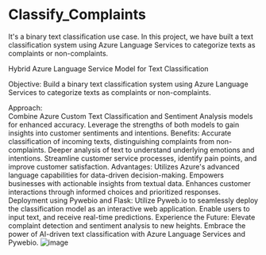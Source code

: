 # Classify_Complaints
It's a binary text classification use case. In this project, we have built a text classification system using Azure Language Services to categorize texts as complaints or non-complaints.

Hybrid Azure Language Service Model for Text Classification

Objective: Build a binary text classification system using Azure Language Services to categorize texts as complaints or non-complaints.

Approach:		
Combine Azure Custom Text Classification and Sentiment Analysis models for enhanced accuracy.
Leverage the strengths of both models to gain insights into customer sentiments and intentions.
Benefits:
Accurate classification of incoming texts, distinguishing complaints from non-complaints.
Deeper analysis of text to understand underlying emotions and intentions.
Streamline customer service processes, identify pain points, and improve customer satisfaction.
Advantages:
Utilizes Azure's advanced language capabilities for data-driven decision-making.
Empowers businesses with actionable insights from textual data.
Enhances customer interactions through informed choices and prioritized responses.
Deployment using Pywebio and Flask:
Utilize Pyweb.io to seamlessly deploy the classification model as an interactive web application.
Enable users to input text, and receive real-time predictions.
Experience the Future:
Elevate complaint detection and sentiment analysis to new heights.
Embrace the power of AI-driven text classification with Azure Language Services and Pywebio.
![image](https://github.com/bonton89/Classify_Complaints/assets/65277911/c9836eae-4bf0-4344-ae42-dddd722d7be0)



